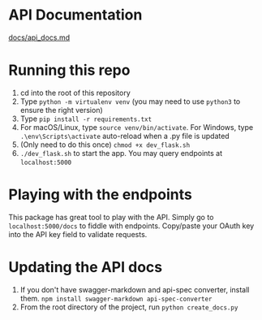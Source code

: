 # API Documentation
[docs/api_docs.md](docs/api_docs.md)

# Running this repo

1. cd into the root of this repository
2. Type `python -m virtualenv venv` (you may need to use `python3` to ensure the right version)
3. Type `pip install -r requirements.txt`
4. For macOS/Linux, type `source venv/bin/activate`. For Windows, type `.\env\Scripts\activate`
   auto-reload when a .py file is updated
5. (Only need to do this once) `chmod +x dev_flask.sh`
6. `./dev_flask.sh` to start the app. You may query endpoints at `localhost:5000`

# Playing with the endpoints

This package has great tool to play with the API. Simply go to `localhost:5000/docs`
to fiddle with endpoints. Copy/paste your OAuth key into the API key field to validate requests.

# Updating the API docs

1. If you don't have swagger-markdown and api-spec converter, install them. `npm install swagger-markdown api-spec-converter`
2. From the root directory of the project, run `python create_docs.py`

